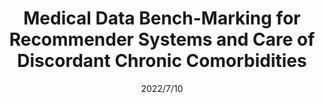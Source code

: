 ---
title: "Medical Data Bench-Marking for Recommender Systems and Care of Discordant Chronic Comorbidities"
collection: publications
permalink: https://www.proquest.com/openview/5716c4d926602356f5f7b9865dfe21e4/1?pq-origsite=gscholar&cbl=18750&diss=y
excerpt: 
date: 2022/7/10
venue: 'proquest'
slidesurl: 'https://www.proquest.com/openview/5716c4d926602356f5f7b9865dfe21e4/1?pq-origsite=gscholar&cbl=18750&diss=y'
paperurl: 'https://www.proquest.com/openview/5716c4d926602356f5f7b9865dfe21e4/1?pq-origsite=gscholar&cbl=18750&diss=y'
citation: 'Ongwere, Tom. Design for Prioritization and Care of Discordant Chronic Comorbidities. Indiana University, 2021.'
---